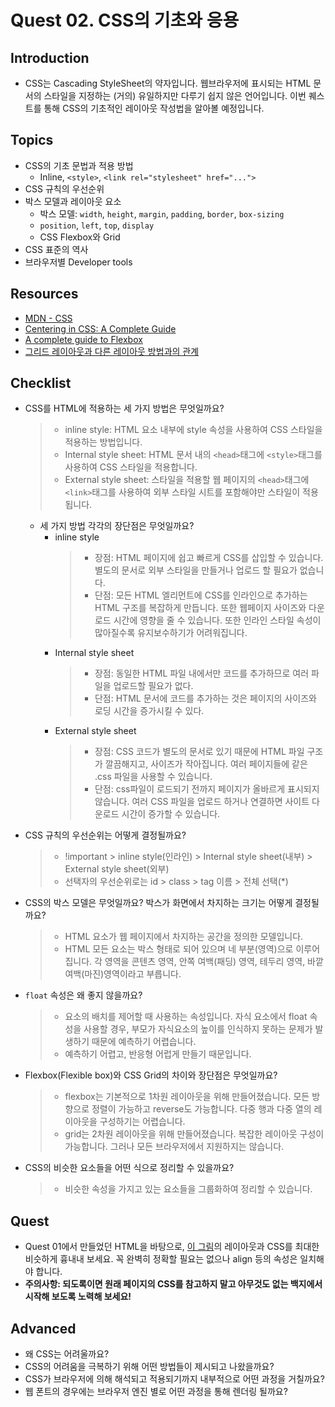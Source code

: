 # Quest 02. CSS의 기초와 응용

## Introduction

- CSS는 Cascading StyleSheet의 약자입니다. 웹브라우저에 표시되는 HTML 문서의 스타일을 지정하는 (거의) 유일하지만 다루기 쉽지 않은 언어입니다. 이번 퀘스트를 통해 CSS의 기초적인 레이아웃 작성법을 알아볼 예정입니다.

## Topics

- CSS의 기초 문법과 적용 방법
  - Inline, `<style>`, `<link rel="stylesheet" href="...">`
- CSS 규칙의 우선순위
- 박스 모델과 레이아웃 요소
  - 박스 모델: `width`, `height`, `margin`, `padding`, `border`, `box-sizing`
  - `position`, `left`, `top`, `display`
  - CSS Flexbox와 Grid
- CSS 표준의 역사
- 브라우저별 Developer tools

## Resources

- [MDN - CSS](https://developer.mozilla.org/ko/docs/Web/CSS)
- [Centering in CSS: A Complete Guide](https://css-tricks.com/centering-css-complete-guide/)
- [A complete guide to Flexbox](https://css-tricks.com/snippets/css/a-guide-to-flexbox/)
- [그리드 레이아웃과 다른 레이아웃 방법과의 관계](https://developer.mozilla.org/ko/docs/Web/CSS/CSS_Grid_Layout/%EA%B7%B8%EB%A6%AC%EB%93%9C_%EB%A0%88%EC%9D%B4%EC%95%84%EC%9B%83%EA%B3%BC_%EB%8B%A4%EB%A5%B8_%EB%A0%88%EC%9D%B4%EC%95%84%EC%9B%83_%EB%B0%A9%EB%B2%95%EA%B3%BC%EC%9D%98_%EA%B4%80%EA%B3%84)

## Checklist

- CSS를 HTML에 적용하는 세 가지 방법은 무엇일까요?
  > - inline style: HTML 요소 내부에 style 속성을 사용하여 CSS 스타일을 적용하는 방법입니다.
  > - Internal style sheet: HTML 문서 내의 `<head>`태그에 `<style>`태그를 사용하여 CSS 스타일을 적용합니다.
  > - External style sheet: 스타일을 적용할 웹 페이지의 `<head>`태그에 `<link>`태그를 사용하여 외부 스타일 시트를 포함해야만 스타일이 적용됩니다.
  - 세 가지 방법 각각의 장단점은 무엇일까요?
    - inline style
      > - 장점: HTML 페이지에 쉽고 빠르게 CSS를 삽입할 수 있습니다. 별도의 문서로 외부 스타일을 만들거나 업로드 할 필요가 없습니다.
      > - 단점: 모든 HTML 엘리먼트에 CSS를 인라인으로 추가하는 HTML 구조를 복잡하게 만듭니다. 또한 웹페이지 사이즈와 다운로드 시간에 영향을 줄 수 있습니다. 또한 인라인 스타일 속성이 많아질수록 유지보수하기가 어려워집니다.
    - Internal style sheet
      > - 장점: 동일한 HTML 파일 내에서만 코드를 추가하므로 여러 파일을 업로드할 필요가 없다.
      > - 단점: HTML 문서에 코드를 추가하는 것은 페이지의 사이즈와 로딩 시간을 증가시킬 수 있다.
    - External style sheet
      > - 장점: CSS 코드가 별도의 문서로 있기 때문에 HTML 파일 구조가 깔끔해지고, 사이즈가 작아집니다. 여러 페이지들에 같은 .css 파일을 사용할 수 있습니다.
      > - 단점: css파일이 로드되기 전까지 페이지가 올바르게 표시되지 않습니다. 여러 CSS 파일을 업로드 하거나 연결하면 사이트 다운로드 시간이 증가할 수 있습니다.
- CSS 규칙의 우선순위는 어떻게 결정될까요?
  > - !important > inline style(인라인) > Internal style sheet(내부) > External style sheet(외부)
  > - 선택자의 우선순위로는 id > class > tag 이름 > 전체 선택(\*)
- CSS의 박스 모델은 무엇일까요? 박스가 화면에서 차지하는 크기는 어떻게 결정될까요?
  > - HTML 요소가 웹 페이지에서 차지하는 공간을 정의한 모델입니다.
  > - HTML 모든 요소는 박스 형태로 되어 있으며 네 부분(영역)으로 이루어집니다. 각 영역을 콘텐츠 영역, 안쪽 여백(패딩) 영역, 테두리 영역, 바깥 여백(마진)영역이라고 부릅니다.
- `float` 속성은 왜 좋지 않을까요?
  > - 요소의 배치를 제어할 때 사용하는 속성입니다. 자식 요소에서 float 속성을 사용할 경우, 부모가 자식요소의 높이를 인식하지 못하는 문제가 발생하기 때문에 예측하기 어렵습니다.
  > - 예측하기 어렵고, 반응형 어럽게 만들기 때문입니다.
- Flexbox(Flexible box)와 CSS Grid의 차이와 장단점은 무엇일까요?
  > - flexbox는 기본적으로 1차원 레이아웃을 위해 만들어졌습니다. 모든 방향으로 정렬이 가능하고 reverse도 가능합니다. 다중 행과 다중 열의 레이아웃을 구성하기는 어렵습니다.
  > - grid는 2차원 레이아웃을 위해 만들어졌습니다. 복잡한 레이아웃 구성이 가능합니다. 그러나 모든 브라우저에서 지원하지는 않습니다.
- CSS의 비슷한 요소들을 어떤 식으로 정리할 수 있을까요?
  > - 비슷한 속성을 가지고 있는 요소들을 그룹화하여 정리할 수 있습니다.

## Quest

- Quest 01에서 만들었던 HTML을 바탕으로, [이 그림](screen.png)의 레이아웃과 CSS를 최대한 비슷하게 흉내내 보세요. 꼭 완벽히 정확할 필요는 없으나 align 등의 속성은 일치해야 합니다.
- **주의사항: 되도록이면 원래 페이지의 CSS를 참고하지 말고 아무것도 없는 백지에서 시작해 보도록 노력해 보세요!**

## Advanced

- 왜 CSS는 어려울까요?
- CSS의 어려움을 극복하기 위해 어떤 방법들이 제시되고 나왔을까요?
- CSS가 브라우저에 의해 해석되고 적용되기까지 내부적으로 어떤 과정을 거칠까요?
- 웹 폰트의 경우에는 브라우저 엔진 별로 어떤 과정을 통해 렌더링 될까요?
